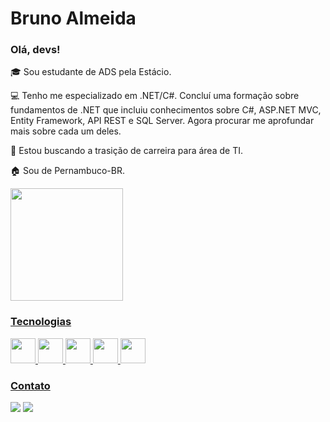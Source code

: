 # Bruno Almeida

### Olá, devs!

🎓 Sou estudante de ADS pela Estácio.

💻 Tenho me especializado em .NET/C#. Concluí uma formação sobre fundamentos de .NET que incluiu conhecimentos sobre C#, ASP.NET MVC, Entity Framework, API REST e SQL Server. Agora procurar me aprofundar mais sobre cada um deles.

🔎 Estou buscando a trasição de carreira para área de TI.

🏠 Sou de Pernambuco-BR.

<div>
<a href="https://github.com/BrunoAlmeida1">
<img height="180em" src="https://github-readme-stats.vercel.app/api/top-langs/?username=BrunoAlmeida1&layout=compact&langs_count=7&theme=dracula"/>


### Tecnologias
<img src="https://cdn.jsdelivr.net/gh/devicons/devicon/icons/dot-net/dot-net-original.svg" width="40" height="40"/> <img src="https://cdn.jsdelivr.net/gh/devicons/devicon/icons/html5/html5-original-wordmark.svg" width="40" height="40"/> <img src="https://cdn.jsdelivr.net/gh/devicons/devicon/icons/css3/css3-original-wordmark.svg" width="40" height="40"/> <img src="https://cdn.jsdelivr.net/gh/devicons/devicon/icons/javascript/javascript-original.svg" width="40" height="40"/> <img src="https://cdn.jsdelivr.net/gh/devicons/devicon/icons/microsoftsqlserver/microsoftsqlserver-plain-wordmark.svg" width="40" height="40"/>




### Contato
<a href="https://www.instagram.com/bruno_pixels/?next=%2F" target="_blank"><img src="https://img.shields.io/badge/-Instagram-%23E4405F?style=for-the-badge&logo=instagram&logoColor=white" target="_blank"></a>
<a href="https://www.linkedin.com/in/brunocalmeida/" target="_blank"><img src="https://img.shields.io/badge/-LinkedIn-%230077B5?style=for-the-badge&logo=linkedin&logoColor=white" target="_blank"></a>   
</div>


